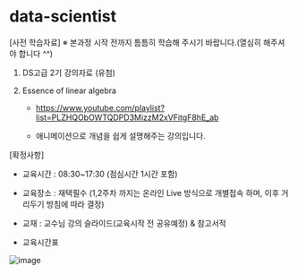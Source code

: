 # data-scientist

[사전 학습자료] ※ 본과정 시작 전까지 틈틈히 학습해 주시기 바랍니다.(열심히 해주셔야 합니다 ^^)


1. DS고급 2기 강의자료 (유첨)

2. Essence of linear algebra
   - https://www.youtube.com/playlist?list=PLZHQObOWTQDPD3MizzM2xVFitgF8hE_ab

   - 애니메이션으로 개념을 쉽게 설명해주는 강의입니다.


[확정사항]

* 교육시간 : 08:30~17:30 (점심시간 1시간 포함)

* 교육장소 : 재택필수 (1,2주차 까지는 온라인 Live 방식으로 개별접속 하며, 이후 거리두기 방침에 따라 결정)

* 교재 : 교수님 강의 슬라이드(교육시작 전 공유예정) & 참고서적

* 교육시간표

![image](https://user-images.githubusercontent.com/30429711/147308110-8c74dbfb-d221-4a66-8c51-a99dd77840fa.png)
